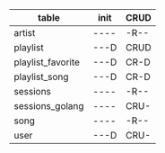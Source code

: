 | table             | init | CRUD |
| ----------------- | ---- | ---- |
| artist            | ---- | -R-- |
| playlist          | ---D | CRUD |
| playlist_favorite | ---D | CR-D |
| playlist_song     | ---D | CR-D |
| sessions          | ---- | -R-- |
| sessions_golang   | ---- | CRU- |
| song              | ---- | -R-- |
| user              | ---D | CRU- |
